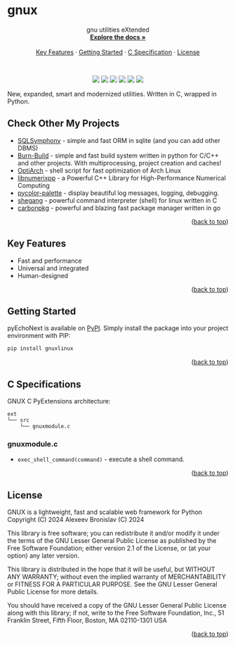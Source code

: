 # gnux

<a id="readme-top"></a> 

<div align="center">  
  <p align="center">
    gnu utilities eXtended
    <br />
    <a href="./docs/en/index.md"><strong>Explore the docs »</strong></a>
    <br />
    <br />
    <a href="#key-features">Key Features</a>
    ·
    <a href="#getting-started">Getting Started</a>
    ·
    <a href="#c-specifications">C Specification</a>
    ·
    <a href="https://github.com/alexeev-prog/gnux/blob/main/LICENSE">License</a>
  </p>
</div>
<br>
<p align="center">
    <img src="https://img.shields.io/github/languages/top/alexeev-prog/gnux?style=for-the-badge">
    <img src="https://img.shields.io/github/languages/count/alexeev-prog/gnux?style=for-the-badge">
    <img src="https://img.shields.io/github/license/alexeev-prog/gnux?style=for-the-badge">
    <img src="https://img.shields.io/github/stars/alexeev-prog/gnux?style=for-the-badge">
    <img src="https://img.shields.io/github/issues/alexeev-prog/gnux?style=for-the-badge">
    <img src="https://img.shields.io/github/last-commit/alexeev-prog/gnux?style=for-the-badge">
</p>

New, expanded, smart and modernized utilities. Written in C, wrapped in Python.

## Check Other My Projects

 + [SQLSymphony](https://github.com/alexeev-prog/SQLSymphony) - simple and fast ORM in sqlite (and you can add other DBMS)
 + [Burn-Build](https://github.com/alexeev-prog/burn-build) - simple and fast build system written in python for C/C++ and other projects. With multiprocessing, project creation and caches!
 + [OptiArch](https://github.com/alexeev-prog/optiarch) - shell script for fast optimization of Arch Linux
 + [libnumerixpp](https://github.com/alexeev-prog/libnumerixpp) - a Powerful C++ Library for High-Performance Numerical Computing
 + [pycolor-palette](https://github.com/alexeev-prog/pycolor-palette) - display beautiful log messages, logging, debugging.
 + [shegang](https://github.com/alexeev-prog/shegang) - powerful command interpreter (shell) for linux written in C
 + [carbonpkg](https://github.com/alexeev-prog/carbonpkg) - powerful and blazing fast package manager written in go

<p align="right">(<a href="#readme-top">back to top</a>)</p>

## Key Features

 + Fast and performance
 + Universal and integrated
 + Human-designed

<p align="right">(<a href="#readme-top">back to top</a>)</p>

## Getting Started
pyEchoNext is available on [PyPI](https://pypi.org/project/gnuxlinux). Simply install the package into your project environment with PIP:

```bash
pip install gnuxlinux
```

<p align="right">(<a href="#readme-top">back to top</a>)</p>

## C Specifications
GNUX C PyExtensions architecture:

```
ext
└── src
    └── gnuxmodule.c
```

### gnuxmodule.c

 + `exec_shell_command(command)` - execute a shell command.

<p align="right">(<a href="#readme-top">back to top</a>)</p>

## License
GNUX is a lightweight, fast and scalable web framework for Python
Copyright (C) 2024  Alexeev Bronislav (C) 2024

This library is free software; you can redistribute it and/or
modify it under the terms of the GNU Lesser General Public
License as published by the Free Software Foundation; either
version 2.1 of the License, or (at your option) any later version.

This library is distributed in the hope that it will be useful,
but WITHOUT ANY WARRANTY; without even the implied warranty of
MERCHANTABILITY or FITNESS FOR A PARTICULAR PURPOSE.  See the GNU
Lesser General Public License for more details.

You should have received a copy of the GNU Lesser General Public
License along with this library; if not, write to the Free Software
Foundation, Inc., 51 Franklin Street, Fifth Floor, Boston, MA  02110-1301
USA

<p align="right">(<a href="#readme-top">back to top</a>)</p>
